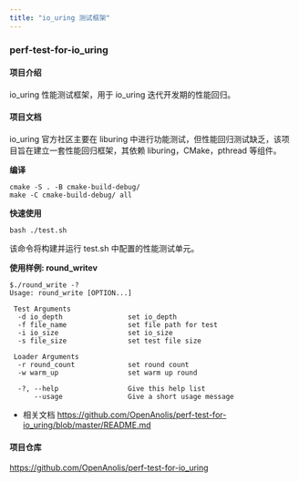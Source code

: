 ```yaml
---
title: "io_uring 测试框架"
---
```


### perf-test-for-io_uring

#### 项目介绍

io_uring 性能测试框架，用于 io_uring 迭代开发期的性能回归。



#### 项目文档

io_uring 官方社区主要在 liburing 中进行功能测试，但性能回归测试缺乏，该项目旨在建立一套性能回归框架，其依赖 liburing，CMake，pthread 等组件。



**编译**

```
cmake -S . -B cmake-build-debug/
make -C cmake-build-debug/ all
```



**快速使用**

```
bash ./test.sh
```



该命令将构建并运行 test.sh 中配置的性能测试单元。

**使用样例: round_writev**

```
$./round_write -?
Usage: round_write [OPTION...]

 Test Arguments
  -d io_depth                set io_depth
  -f file_name               set file path for test
  -i io_size                 set io_size
  -s file_size               set test file size

 Loader Arguments
  -r round_count             set round count
  -w warm_up                 set warm up round

  -?, --help                 Give this help list
      --usage                Give a short usage message
```



- 相关文档
  https://github.com/OpenAnolis/perf-test-for-io_uring/blob/master/README.md



#### 项目仓库

https://github.com/OpenAnolis/perf-test-for-io_uring
